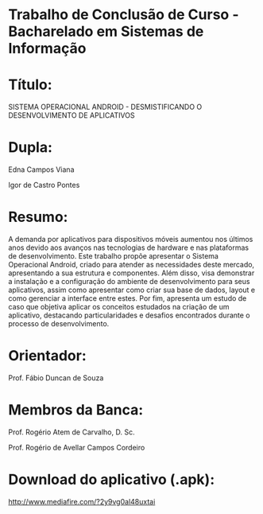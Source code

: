Trabalho de Conclusão de Curso - Bacharelado em Sistemas de Informação 
=====
Título:
=====
SISTEMA OPERACIONAL ANDROID - DESMISTIFICANDO O DESENVOLVIMENTO DE APLICATIVOS

Dupla:
=====
Edna Campos Viana

Igor de Castro Pontes

Resumo:
=====
A demanda por aplicativos para dispositivos móveis aumentou nos últimos anos devido aos avanços nas tecnologias de hardware e nas plataformas de desenvolvimento. Este trabalho propõe apresentar o Sistema Operacional Android, criado para atender as necessidades deste mercado, apresentando a sua estrutura e componentes. Além disso, visa demonstrar a instalação e a configuração do ambiente de desenvolvimento para seus aplicativos, assim como apresentar como criar sua base de dados, layout e como gerenciar a interface entre estes. Por fim, apresenta um estudo de caso que objetiva aplicar os conceitos estudados na criação de um aplicativo, destacando particularidades e desafios encontrados durante o processo de desenvolvimento.

Orientador:
=====
Prof. Fábio Duncan de Souza

Membros da Banca:
=====
Prof. Rogério Atem de Carvalho, D. Sc.

Prof. Rogério de Avellar Campos Cordeiro

Download do aplicativo (.apk):
=====
http://www.mediafire.com/?2y9vg0al48uxtai

